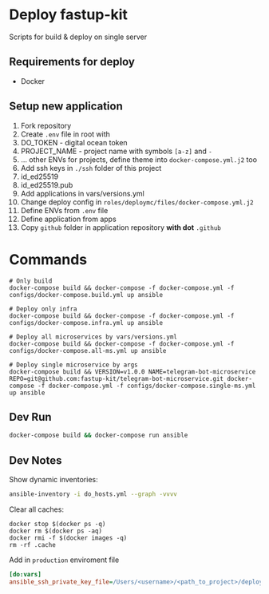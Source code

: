 # Deploy fastup-kit

Scripts for build & deploy on single server

## Requirements for deploy
* Docker

## Setup new application
1. Fork repository
2. Create `.env` file in root with
  1. DO_TOKEN - digital ocean token
  2. PROJECT_NAME - project name with symbols `[a-z]` and `-`
  3. ... other ENVs for projects, define theme into `docker-compose.yml.j2` too
3. Add ssh keys in `./ssh` folder of this project
  1. id_ed25519
  2. id_ed25519.pub
4. Add applications in vars/versions.yml
5. Change deploy config in `roles/deploymc/files/docker-compose.yml.j2`
  1. Define ENVs from `.env` file
  2. Define application from apps
6. Copy `github` folder in application repository **with dot** `.github`

# Commands
```
# Only build
docker-compose build && docker-compose -f docker-compose.yml -f configs/docker-compose.build.yml up ansible

# Deploy only infra
docker-compose build && docker-compose -f docker-compose.yml -f configs/docker-compose.infra.yml up ansible

# Deploy all microservices by vars/versions.yml
docker-compose build && docker-compose -f docker-compose.yml -f configs/docker-compose.all-ms.yml up ansible

# Deploy single microservice by args
docker-compose build && VERSION=v1.0.0 NAME=telegram-bot-microservice REPO=git@github.com:fastup-kit/telegram-bot-microservice.git docker-compose -f docker-compose.yml -f configs/docker-compose.single-ms.yml up ansible
```

## Dev Run
```sh
docker-compose build && docker-compose run ansible
```

## Dev Notes
Show dynamic inventories:
```sh
ansible-inventory -i do_hosts.yml --graph -vvvv
```

Clear all caches:
```
docker stop $(docker ps -q)
docker rm $(docker ps -aq)
docker rmi -f $(docker images -q)
rm -rf .cache
```

Add in `production` enviroment file
```ini
[do:vars]
ansible_ssh_private_key_file=/Users/<username>/<path_to_project>/deploy/ssh/id_ed25519
```
